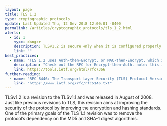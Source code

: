 ```yaml
---
layout: page
title: TLS 1.2
type: cryptographic_protocols
update: Last Updated Thu, 12 Dev 2018 12:00:01 -0400
permalink: /articles/cryptographic_protocols/tls_1_2.html
alerts:
  - id: 1
    type: danger
    description: TLSv1.2 is secure only when it is configured properly!
    link: ""
best_practices:
  - name: "TLS 1.2 uses Auth-then-Encrypt, or MAC-then-Encrypt, which is known to be vulnerable"
    description: "Check out the RFC for Encrypt-then-Auth. note: this is addressed in TLS 1.3, so upgrade if you can!"
    link: https://tools.ietf.org/html/rfc7366
further-reading:
  - name: "RFC 8446: The Transport Layer Security (TLS) Protocol Version 1.2"
    link: "https://www.ietf.org/rfc/rfc5246.txt"
---
```

<p> TLSv1.2 is a revision to the TLSv1.1 and was released in August of 2008. Just like previous revisions to TLS, this revision aims at improving the security of the protocol by improving the encryption and hashing standards. One of the primary goals of the TLS 1.2 revision was to remove the protocol’s dependency on the MD5 and SHA-1 digest algorithms.</p>
